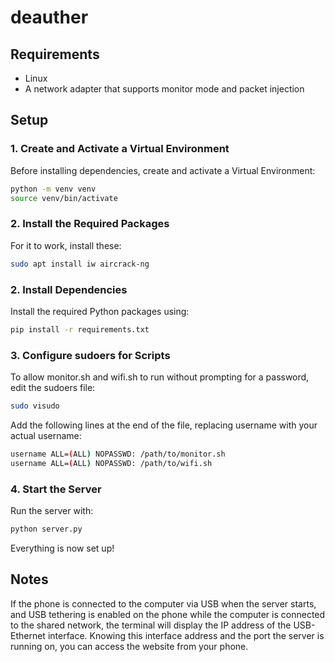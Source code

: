 # deauther

## Requirements
* Linux
* A network adapter that supports monitor mode and packet injection
  
## Setup

### 1. Create and Activate a Virtual Environment
Before installing dependencies, create and activate a Virtual Environment:

```bash
python -m venv venv
source venv/bin/activate
```

### 2. Install the Required Packages
For it to work, install these:

```bash
sudo apt install iw aircrack-ng
```

### 2. Install Dependencies
Install the required Python packages using:

```bash
pip install -r requirements.txt
```

### 3. Configure sudoers for Scripts
To allow monitor.sh and wifi.sh to run without prompting for a password, edit the sudoers file:

```bash
sudo visudo
```

Add the following lines at the end of the file, replacing username with your actual username:

```bash
username ALL=(ALL) NOPASSWD: /path/to/monitor.sh
username ALL=(ALL) NOPASSWD: /path/to/wifi.sh
```

### 4. Start the Server
Run the server with:

```bash
python server.py
```

Everything is now set up!

## Notes
If the phone is connected to the computer via USB when the server starts, and USB tethering is enabled on the phone while the computer is connected to the shared network, the terminal will display the IP address of the USB-Ethernet interface. Knowing this interface address and the port the server is running on, you can access the website from your phone.

